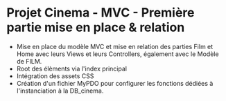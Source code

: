 # Projet Cinema - MVC - Première partie mise en place & relation
- Mise en place du modèle MVC et mise en relation des parties Film et Home avec leurs Views et leurs Controllers, également avec le Modèle de FILM.
- Root des élèments via l'index principal
- Intégration des assets CSS
- Création d'un fichier MyPDO pour configurer les fonctions dédiées à l'instanciation à la DB_cinema.
